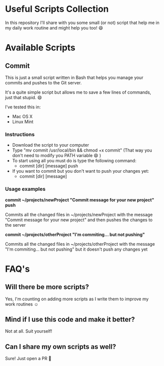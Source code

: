 # Useful Scripts Collection
In this repository I'll share with you some small (or not) script that help me in my daily work routine and might help you too! :smile:

# Available Scripts
## Commit

This is just a small script written in Bash that helps you manage your commits and pushes to the Git server.

It's a quite simple script but allows me to save a few lines of commands, just that stupid. :smile:

I've tested this in:
- Mac OS X
- Linux Mint 

### Instructions

- Download the script to your computer
- Type "mv commit /usr/local/bin && chmod +x commit" (That way you don't need to modify you PATH variable :smile: )
- To start using all you must do is type the following command:
    - commit [dir] [message] push
- If you want to commit but you don't want to push your changes yet:
    - commit [dir] [message]

### Usage examples
**commit ~/projects/newProject "Commit message for your new project" push**

Commits all the changed files in ~/projects/newProject with the message "Commit message for your new project" and then pushes the changes to the server

**commit ~/projects/otherProject "I'm commiting... but not pushing"**

Commits all the changed files in ~/projects/otherProject with the message "I'm commiting... but not pushing" but it doesn't push any changes yet



# FAQ's
## Will there be more scripts?
Yes, I'm counting on adding more scripts as I write them to improve my work routines :relaxed:

## Mind if I use this code and make it better?
Not at all. Suit yourself!

## Can I share my own scripts as well?
Sure! Just open a PR :raised_hands:
